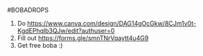 #BOBADROPS

1. Do https://www.canva.com/design/DAG14gOcGkw/8CJm1v0t-KgdEPhqlb3QJw/edit?authuser=0
2. Fill out https://forms.gle/smnTNrVqaytt4u4G9
3. Get free boba :)
